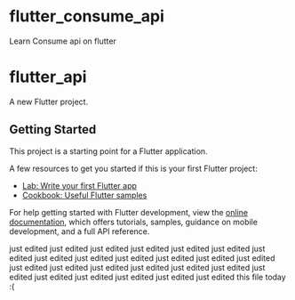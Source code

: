 # flutter_consume_api

Learn Consume api on flutter

# flutter_api

A new Flutter project.

## Getting Started

This project is a starting point for a Flutter application.

A few resources to get you started if this is your first Flutter project:

- [Lab: Write your first Flutter app](https://docs.flutter.dev/get-started/codelab)
- [Cookbook: Useful Flutter samples](https://docs.flutter.dev/cookbook)

For help getting started with Flutter development, view the
[online documentation](https://docs.flutter.dev/), which offers tutorials,
samples, guidance on mobile development, and a full API reference.

just edited
just edited
just edited
just edited
just edited
just edited
just edited
just edited
just edited
just edited
just edited
just edited
just edited
just edited
just edited
just edited
just edited
just edited
just edited
just edited
just edited
just edited
just edited
just edited
just edited this file today :(
